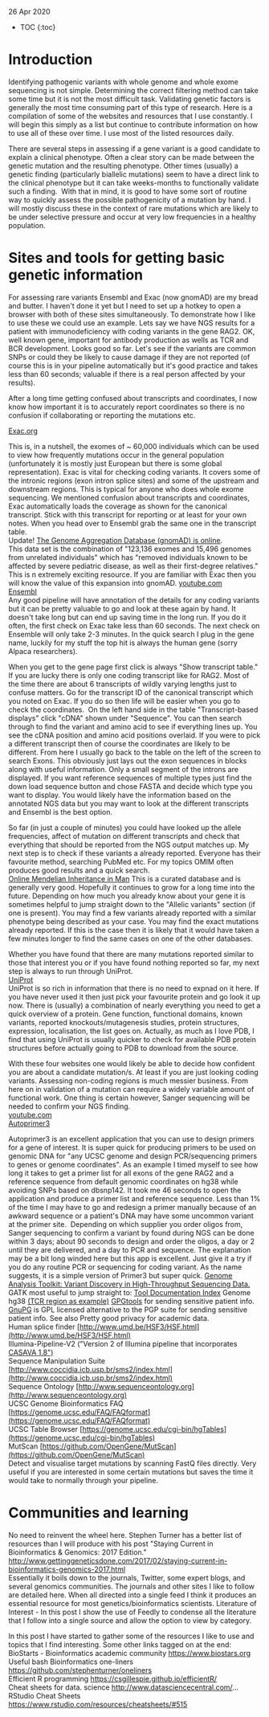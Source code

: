 <!-- --- -->
<!-- layout: topic -->
<!-- title: Websites for basic genetic variant information -->
<!-- date: 2012-02-27 00:00:01 -->
<!-- tags: statistics, genomics -->
<!-- subject: Precision medicine -->
<!-- --- -->
<!-- {{ page.title }} -->
<!-- ================ -->
<p class="meta">26 Apr 2020</p>

* TOC
{:toc}

# Introduction
Identifying pathogenic variants with whole genome and whole exome sequencing is not simple.
Determining the correct filtering method can take some time but it is not the most difficult task.
Validating genetic factors is generally the most time consuming part of this type of research.
Here is a compilation of some of the websites and resources that I use constantly.
I will begin this simply as a list but continue to contribute information on how to use all of these over time.
I use most of the listed resources daily.

There are several steps in assessing if a gene variant is a good candidate to explain a clinical phenotype.
Often a clear story can be made between the genetic mutation and the resulting phenotype.
Other times (usually) a genetic finding (particularly biallelic mutations) seem to have a direct link to the clinical phenotype but it can take  weeks-months to functionally validate such a finding.
 With that in mind, it is good to have some sort of routine way to quickly assess the possible pathogenicity of a mutation by hand.
I will mostly discuss these in the context of rare mutations which are likely to be under selective pressure and occur at very low frequencies in a healthy population.

# Sites and tools for getting basic genetic information
For assessing rare variants Ensembl and Exac (now gnomAD) are my bread and butter.
I haven't done it yet but I need to set up a hotkey to open a browser with both of these sites simultaneously.
To demonstrate how I like to use these we could use an example.
Lets say we have NGS results for a patient with immunodeficiency with coding variants in the gene RAG2.
OK, well known gene, important for antibody production as wells as TCR and BCR development.
Looks good so far.
Let's see if the variants are common SNPs or could they be likely to cause damage if they are not reported (of course this is in your pipeline automatically but it's good practice and takes less than 60 seconds; valuable if there is a real person affected by your results).

After a long time getting confused about transcripts and coordinates, I now know how important it is to accurately report coordinates so there is no confusion if collaborating or reporting the mutations etc.


[Exac.org](http://exac.broadinstitute.org)

This is, in a nutshell, the exomes of ~ 60,000 individuals which can be used to view how frequently mutations occur in the general population (unfortunately it is mostly just European but there is some global representation). Exac is vital for checking coding variants.
It covers some of the intronic regions (exon intron splice sites) and some of the upstream and downstream regions.
This is typical for anyone who does whole exome sequencing.
We mentioned confusion about transcripts and coordinates, Exac automatically loads the coverage as shown for the canonical transcript.
Stick with this transcript for reporting or at least for your own notes.
When you head over to Ensembl grab the same one in the transcript table.  
Update! [The Genome Aggregation Database (gnomAD) is online](http://gnomad.broadinstitute.org/about).  
This data set is the combination of "123,136 exomes and 15,496 genomes from unrelated individuals" which has "removed individuals known to be affected by severe pediatric disease, as well as their first-degree relatives."
This is n extremely exciting resource. If you are familiar with Exac then you will know the value of this expansion into gnomAD.
[youtube.com](https://youtu.be/_uRuFZv4JaU)  
[Ensembl](http://www.ensembl.org/index.html)  
Any good pipeline will have annotation of the details for any coding variants but it can be pretty valuable to go and look at these again by hand.
It doesn't take long but can end up saving time in the long run.
If you do it often, the first check on Exac take less than 60 seconds.
The next check on Ensemble will only take 2-3 minutes.
In the quick search I plug in the gene name, luckily for my stuff the top hit is always the human gene (sorry Alpaca researchers).

When you get to the gene page first click is always "Show transcript table."
If you are lucky there is only one coding transcript like for RAG2.
Most of the time there are about 6 transcripts of wildly varying lengths just to confuse matters.
Go for the transcript ID of the canonical transcript which you noted on Exac.
If you do so then life will be easier when you go to check the coordinates. 
On the left hand side in the table "Transcript-based displays" click "cDNA" shown under "Sequence".
You can then search through to find the variant and amino acid to see if everything lines up.
You see the cDNA position and amino acid positions overlaid. If you were to pick a different transcript then of course the coordinates are likely to be different.
From here I usually go back to the table on the left of the screen to search Exons.
This obviously just lays out the exon sequences in blocks along with useful information.
Only a small segment of the introns are displayed.
If you want reference sequences of multiple types just find the down load sequence button and chose FASTA and decide which type you want to display.
You would likely have the information based on the annotated NGS data but you may want to look at the different transcripts and Ensembl is the best option.

So far (in just a couple of minutes) you could have looked up the allele frequencies, affect of mutation on different transcripts and check that everything that should be reported from the NGS output matches up.
My next step is to check if these variants a already reported.
Everyone has their favourite method, searching PubMed etc.
For my topics OMIM often produces good results and a quick search.  
[Online Mendelian Inheritance in Man](https://www.omim.org/)
This is a curated database and is generally very good.
Hopefully it continues to grow for a long time into the future.
Depending on how much you already know about your gene it is sometimes helpful to jump straight down to the "Allelic variants" section (if one is present).
You may find a few variants already reported with a similar phenotype being described as your case.
You may find the exact mutations already reported.
If this is the case then it is likely that it would have taken a few minutes longer to find the same cases on one of the other databases.

Whether you have found that there are many mutations reported similar to those that interest you or if you have found nothing reported so far, my next step is always to run through UniProt.  
[UniProt](http://www.uniprot.org)  
UniProt is so rich in information that there is no need to expnad on it here.
If you have never used it then just pick your favourite protein and go look it up now.
There is (usually) a combination of nearly everything you need to get a quick overview of a protein.
Gene function, functional domains, known variants, reported knockouts/mutagenesis studies, protein structures, expression, localisation, the list goes on.
Actually, as much as I love PDB, I find that using UniProt is usually quicker to check for available PDB protein structures before actually going to PDB to download from the source.

With these four websites one would likely be able to decide how confident you are about a candidate mutation/s.
At least if you are just looking coding variants.
Assessing non-coding regions is much messier business.
From here on in validation of a mutation can require a widely variable amount of functional work.
One thing is certain however, Sanger sequencing will be needed to confirm your NGS finding.  
[youtube.com](https://www.youtube.com/watch?v=3amsDkyiMu8)  
[Autoprimer3](https://github.com/gantzgraf/autoprimer3/releases/tag/v3.0.2)

Autoprimer3 is an excellent application that you can use to design primers for a gene of interest.
It is super quick for producing primers to be used on genomic DNA for "any UCSC genome and design PCR/sequencing primers to genes or genome coordinates".
As an example I timed myself to see how long it takes to get a primer list for all exons of the gene RAG2 and a reference sequence from default genomic coordinates on hg38 while avoiding SNPs based on dbsnp142.
It took me 46 seconds to open the application and produce a primer list and reference sequence.
Less than 1% of the time I may have to go and redesign a primer manually because of an awkward sequence or a patient's DNA may have some uncommon variant at the primer site. 
Depending on which supplier you order oligos from, Sanger sequencing to confirm a variant by found during NGS can be done within 3 days; about 90 seconds to design and order the oligos, a day or 2 until they are delivered,  and a day to PCR and sequence.
The explanation may be a bit long winded here but this app is excellent.
Just give it a try if you do any routine PCR or sequencing for coding variant.
As the name suggests, it is a simple version of Primer3 but super quick.
[Genome Analysis Toolkit: Variant Discovery in High-Throughput Sequencing Data.](https://software.broadinstitute.org/gatk/)
GATK most useful to jump straight to: [Tool Documentation Index](https://software.broadinstitute.org/gatk/documentation/tooldocs/) Genome hg38 [(TCR region as example)](http://genome.ucsc.edu/cgi-bin/das/hg38/dna?segment=chr7:142299011,142813287)
[GPGtools](https://gpgtools.org)
for sending sensitive patient info.
[GnuPG](https://www.gnupg.org) is GPL licensed alternative to the PGP suite for sending sensitive patient info.
See also Pretty good privacy for academic data.  
Human splice finder [http://www.umd.be/HSF3/HSF.html](http://www.umd.be/HSF3/HSF.html)  
Illumina-Pipeline-V2 ("Version 2 of Illumina pipeline that incorporates [CASAVA 1.8")](https://github.com/nirav99/Illumina-Pipeline-V2/blob/master/IlluminaPipelineCASAVA1_8.pdf)  
Sequence Manipulation Suite  
[http://www.coccidia.icb.usp.br/sms2/index.html](http://www.coccidia.icb.usp.br/sms2/index.html)  
Sequence Ontology [http://www.sequenceontology.org](http://www.sequenceontology.org)  
UCSC Genome Bioinformatics FAQ [https://genome.ucsc.edu/FAQ/FAQformat](https://genome.ucsc.edu/FAQ/FAQformat)  
UCSC Table Browser [https://genome.ucsc.edu/cgi-bin/hgTables](https://genome.ucsc.edu/cgi-bin/hgTables)  
MutScan [https://github.com/OpenGene/MutScan](https://github.com/OpenGene/MutScan)  
Detect and visualise target mutations by scanning FastQ files directly.
Very useful if you are interested in some certain mutations but saves the time it would take to normally through your pipeline. 

# Communities and learning
No need to reinvent the wheel here. Stephen Turner has a better list of resources than I will produce with his post "Staying Current in Bioinformatics & Genomics: 2017 Edition." 
http://www.gettinggeneticsdone.com/2017/02/staying-current-in-bioinformatics-genomics-2017.html  
Essentially it boils down to the journals, Twitter, some expert blogs, and several genomics communities.
The journals and other sites I like to follow are detailed here.
When all directed into a single feed I think it produces an essential resource for most genetics/bioinformatics scientists.
Literature of Interest - In this post I show the use of Feedly to condense all the literature that I follow into a single source and allow the option to view by category.

In this post I have started to gather some of the resources I like to use and topics that I find interesting.
Some other links tagged on at the end:  
BioStarts - Bioinformatics academic community https://www.biostars.org  
Useful bash Bioinformatics one-liners  
https://github.com/stephenturner/oneliners  
Efficient R programming https://csgillespie.github.io/efficientR/  
Cheat sheets for data.   science http://www.datasciencecentral.com/...
RStudio Cheat Sheets  
https://www.rstudio.com/resources/cheatsheets/#515  
